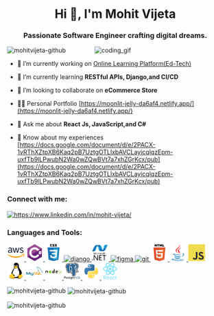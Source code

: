 <h1 align="center">Hi 👋, I'm Mohit Vijeta</h1>
<h3 align="center">Passionate Software Engineer crafting digital dreams.</h3>

<img align="right" alt="coding_gif" width="300" src="https://simpleelabs.com/wp-content/uploads/2022/08/unnamed.gif">

<p align="left"> <img src="https://komarev.com/ghpvc/?username=mohitvijeta-github&label=Profile%20views&color=0e75b6&style=flat" alt="mohitvijeta-github" /> </p>

- 🔭 I’m currently working on [Online Learning Platform(Ed-Tech)](https://github.com/mohitvijeta-github/Online-EdTech-Portal)

- 🌱 I’m currently learning **RESTful APIs, Django,and CI/CD**

- 👯 I’m looking to collaborate on **eCommerce Store**

- 👨‍💻 Personal Portfolio [https://moonlit-jelly-da6af4.netlify.app/](https://moonlit-jelly-da6af4.netlify.app/)

- 💬 Ask me about **React Js, JavaScript,and C#**

- 📄 Know about my experiences [https://docs.google.com/document/d/e/2PACX-1vRThXZtpXB6Kaq2pB7UztgOTLlxbAVCLayicqlqzEpm-uxfTb9lLPwubN2Wa0wZQwBVt7a7xhZGrKcx/pub](https://docs.google.com/document/d/e/2PACX-1vRThXZtpXB6Kaq2pB7UztgOTLlxbAVCLayicqlqzEpm-uxfTb9lLPwubN2Wa0wZQwBVt7a7xhZGrKcx/pub)

<h3 align="left">Connect with me:</h3>
<p align="left">
<a href="https://linkedin.com/in/https://www.linkedin.com/in/mohit-vijeta/" target="blank"><img align="center" src="https://raw.githubusercontent.com/rahuldkjain/github-profile-readme-generator/master/src/images/icons/Social/linked-in-alt.svg" alt="https://www.linkedin.com/in/mohit-vijeta/" height="30" width="40" /></a>
</p>

<h3 align="left">Languages and Tools:</h3>
<p align="left"> <a href="https://aws.amazon.com" target="_blank" rel="noreferrer"> <img src="https://raw.githubusercontent.com/devicons/devicon/master/icons/amazonwebservices/amazonwebservices-original-wordmark.svg" alt="aws" width="40" height="40"/> </a> <a href="https://www.w3schools.com/cs/" target="_blank" rel="noreferrer"> <img src="https://raw.githubusercontent.com/devicons/devicon/master/icons/csharp/csharp-original.svg" alt="csharp" width="40" height="40"/> </a> <a href="https://www.w3schools.com/css/" target="_blank" rel="noreferrer"> <img src="https://raw.githubusercontent.com/devicons/devicon/master/icons/css3/css3-original-wordmark.svg" alt="css3" width="40" height="40"/> </a> <a href="https://www.djangoproject.com/" target="_blank" rel="noreferrer"> <img src="https://cdn.worldvectorlogo.com/logos/django.svg" alt="django" width="40" height="40"/> </a> <a href="https://dotnet.microsoft.com/" target="_blank" rel="noreferrer"> <img src="https://raw.githubusercontent.com/devicons/devicon/master/icons/dot-net/dot-net-original-wordmark.svg" alt="dotnet" width="40" height="40"/> </a> <a href="https://www.figma.com/" target="_blank" rel="noreferrer"> <img src="https://www.vectorlogo.zone/logos/figma/figma-icon.svg" alt="figma" width="40" height="40"/> </a> <a href="https://git-scm.com/" target="_blank" rel="noreferrer"> <img src="https://www.vectorlogo.zone/logos/git-scm/git-scm-icon.svg" alt="git" width="40" height="40"/> </a> <a href="https://www.w3.org/html/" target="_blank" rel="noreferrer"> <img src="https://raw.githubusercontent.com/devicons/devicon/master/icons/html5/html5-original-wordmark.svg" alt="html5" width="40" height="40"/> </a> <a href="https://www.java.com" target="_blank" rel="noreferrer"> <img src="https://raw.githubusercontent.com/devicons/devicon/master/icons/java/java-original.svg" alt="java" width="40" height="40"/> </a> <a href="https://developer.mozilla.org/en-US/docs/Web/JavaScript" target="_blank" rel="noreferrer"> <img src="https://raw.githubusercontent.com/devicons/devicon/master/icons/javascript/javascript-original.svg" alt="javascript" width="40" height="40"/> </a> <a href="https://www.linux.org/" target="_blank" rel="noreferrer"> <img src="https://raw.githubusercontent.com/devicons/devicon/master/icons/linux/linux-original.svg" alt="linux" width="40" height="40"/> </a> <a href="https://www.mysql.com/" target="_blank" rel="noreferrer"> <img src="https://raw.githubusercontent.com/devicons/devicon/master/icons/mysql/mysql-original-wordmark.svg" alt="mysql" width="40" height="40"/> </a> <a href="https://nodejs.org" target="_blank" rel="noreferrer"> <img src="https://raw.githubusercontent.com/devicons/devicon/master/icons/nodejs/nodejs-original-wordmark.svg" alt="nodejs" width="40" height="40"/> </a> <a href="https://www.postgresql.org" target="_blank" rel="noreferrer"> <img src="https://raw.githubusercontent.com/devicons/devicon/master/icons/postgresql/postgresql-original-wordmark.svg" alt="postgresql" width="40" height="40"/> </a> <a href="https://www.python.org" target="_blank" rel="noreferrer"> <img src="https://raw.githubusercontent.com/devicons/devicon/master/icons/python/python-original.svg" alt="python" width="40" height="40"/> </a> <a href="https://reactjs.org/" target="_blank" rel="noreferrer"> <img src="https://raw.githubusercontent.com/devicons/devicon/master/icons/react/react-original-wordmark.svg" alt="react" width="40" height="40"/> </a> </p>

<p><img align="left" src="https://github-readme-stats.vercel.app/api/top-langs?username=mohitvijeta-github&show_icons=true&locale=en&layout=compact" alt="mohitvijeta-github" /></p>

<p>&nbsp;<img align="center" src="https://github-readme-stats.vercel.app/api?username=mohitvijeta-github&show_icons=true&locale=en" alt="mohitvijeta-github" /></p>

<p><img align="center" src="https://github-readme-streak-stats.herokuapp.com/?user=mohitvijeta-github&" alt="mohitvijeta-github" /></p>
